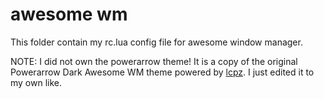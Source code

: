 # awesome wm

This folder contain my rc.lua config file for awesome window manager.

NOTE: I did not own the powerarrow theme! It is a copy of the original Powerarrow Dark Awesome WM theme powered by [lcpz](www.github.com/lcpz). I just edited it to my own like.

